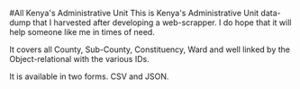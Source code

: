 #All Kenya's Administrative Unit
This is Kenya's Administrative Unit data-dump that I harvested after developing a web-scrapper. 
I do hope that it will help someone like me in times of need.

It covers all County, Sub-County, Constituency, Ward and well linked by the Object-relational with the various IDs.

It is available in two forms. CSV and JSON. 

